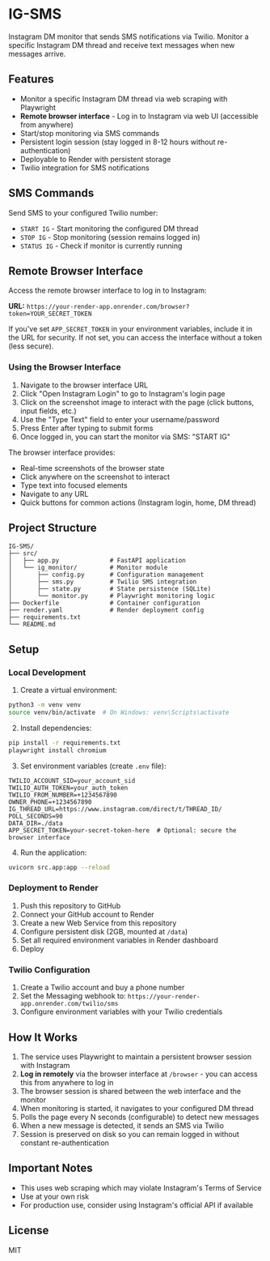 # IG-SMS

Instagram DM monitor that sends SMS notifications via Twilio. Monitor a specific Instagram DM thread and receive text messages when new messages arrive.

## Features

- Monitor a specific Instagram DM thread via web scraping with Playwright
- **Remote browser interface** - Log in to Instagram via web UI (accessible from anywhere)
- Start/stop monitoring via SMS commands
- Persistent login session (stay logged in 8-12 hours without re-authentication)
- Deployable to Render with persistent storage
- Twilio integration for SMS notifications

## SMS Commands

Send SMS to your configured Twilio number:

- `START IG` - Start monitoring the configured DM thread
- `STOP IG` - Stop monitoring (session remains logged in)
- `STATUS IG` - Check if monitor is currently running

## Remote Browser Interface

Access the remote browser interface to log in to Instagram:

**URL:** `https://your-render-app.onrender.com/browser?token=YOUR_SECRET_TOKEN`

If you've set `APP_SECRET_TOKEN` in your environment variables, include it in the URL for security. If not set, you can access the interface without a token (less secure).

### Using the Browser Interface

1. Navigate to the browser interface URL
2. Click "Open Instagram Login" to go to Instagram's login page
3. Click on the screenshot image to interact with the page (click buttons, input fields, etc.)
4. Use the "Type Text" field to enter your username/password
5. Press Enter after typing to submit forms
6. Once logged in, you can start the monitor via SMS: "START IG"

The browser interface provides:
- Real-time screenshots of the browser state
- Click anywhere on the screenshot to interact
- Type text into focused elements
- Navigate to any URL
- Quick buttons for common actions (Instagram login, home, DM thread)

## Project Structure

```
IG-SMS/
├── src/
│   ├── app.py              # FastAPI application
│   └── ig_monitor/         # Monitor module
│       ├── config.py       # Configuration management
│       ├── sms.py          # Twilio SMS integration
│       ├── state.py        # State persistence (SQLite)
│       └── monitor.py      # Playwright monitoring logic
├── Dockerfile              # Container configuration
├── render.yaml             # Render deployment config
├── requirements.txt
└── README.md
```

## Setup

### Local Development

1. Create a virtual environment:
```bash
python3 -m venv venv
source venv/bin/activate  # On Windows: venv\Scripts\activate
```

2. Install dependencies:
```bash
pip install -r requirements.txt
playwright install chromium
```

3. Set environment variables (create `.env` file):
```
TWILIO_ACCOUNT_SID=your_account_sid
TWILIO_AUTH_TOKEN=your_auth_token
TWILIO_FROM_NUMBER=+1234567890
OWNER_PHONE=+1234567890
IG_THREAD_URL=https://www.instagram.com/direct/t/THREAD_ID/
POLL_SECONDS=90
DATA_DIR=./data
APP_SECRET_TOKEN=your-secret-token-here  # Optional: secure the browser interface
```

4. Run the application:
```bash
uvicorn src.app:app --reload
```

### Deployment to Render

1. Push this repository to GitHub
2. Connect your GitHub account to Render
3. Create a new Web Service from this repository
4. Configure persistent disk (2GB, mounted at `/data`)
5. Set all required environment variables in Render dashboard
6. Deploy

### Twilio Configuration

1. Create a Twilio account and buy a phone number
2. Set the Messaging webhook to: `https://your-render-app.onrender.com/twilio/sms`
3. Configure environment variables with your Twilio credentials

## How It Works

1. The service uses Playwright to maintain a persistent browser session with Instagram
2. **Log in remotely** via the browser interface at `/browser` - you can access this from anywhere to log in
3. The browser session is shared between the web interface and the monitor
4. When monitoring is started, it navigates to your configured DM thread
5. Polls the page every N seconds (configurable) to detect new messages
6. When a new message is detected, it sends an SMS via Twilio
7. Session is preserved on disk so you can remain logged in without constant re-authentication

## Important Notes

- This uses web scraping which may violate Instagram's Terms of Service
- Use at your own risk
- For production use, consider using Instagram's official API if available

## License

MIT


